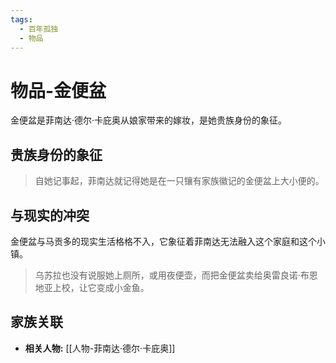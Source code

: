 ```yaml
---
tags:
  - 百年孤独
  - 物品
---
```


# 物品-金便盆

金便盆是菲南达·德尔·卡庇奥从娘家带来的嫁妆，是她贵族身份的象征。

## 贵族身份的象征

> 自她记事起，菲南达就记得她是在一只镶有家族徽记的金便盆上大小便的。

## 与现实的冲突

金便盆与马贡多的现实生活格格不入，它象征着菲南达无法融入这个家庭和这个小镇。

> 乌苏拉也没有说服她上厕所，或用夜便壶，而把金便盆卖给奥雷良诺·布恩地亚上校，让它变成小金鱼。

## 家族关联

*   **相关人物:** [[人物-菲南达·德尔·卡庇奥]]
